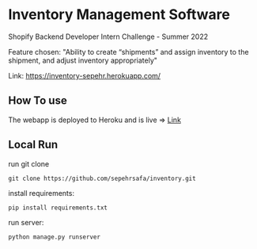 # Inventory Management Software
Shopify Backend Developer Intern Challenge - Summer 2022

Feature chosen: "Ability to create “shipments” and assign inventory to the shipment, and adjust inventory appropriately"

Link: https://inventory-sepehr.herokuapp.com/

## How To use
The webapp is deployed to Heroku and is live => [Link](https://inventory-sepehr.herokuapp.com/)

## Local Run
run git clone
```
git clone https://github.com/sepehrsafa/inventory.git
```

install requirements:
```
pip install requirements.txt
```

run server:
```
python manage.py runserver
```